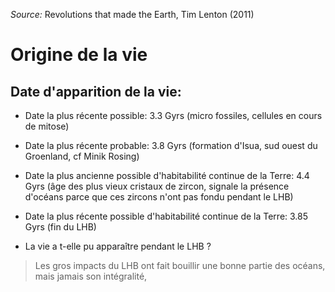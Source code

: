 *Source:* Revolutions that made the Earth, Tim Lenton (2011)

# Origine de la vie

## Date d'apparition de la vie: 

- Date la plus récente possible: 3.3 Gyrs (micro fossiles, cellules en cours de mitose)
- Date la plus récente probable: 3.8 Gyrs (formation d'Isua, sud ouest du Groenland, cf Minik Rosing)


- Date la plus ancienne possible d'habitabilité continue de la Terre: 4.4 Gyrs (âge des plus vieux cristaux de zircon, signale la présence d'océans parce que ces zircons n'ont pas fondu pendant le LHB)
- Date la plus récente possible d'habitabilité continue de la Terre: 3.85 Gyrs (fin du LHB)


- La vie a t-elle pu apparaître pendant le LHB ?
> Les gros impacts du LHB ont fait bouillir une bonne partie des océans, mais jamais son intégralité, 
